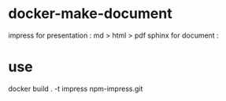 # docker-make-document
impress for presentation : md > html > pdf
sphinx for document : 

# use
docker build . -t impress
npm-impress.git

